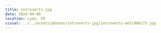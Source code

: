 ```yaml
---
title: introverts.jpg
date: 2024-04-06
location: Lyon, FR
visual: ../../assets/photos/introverts-jpg/introverts-a67c986c75.jpg
---
```

